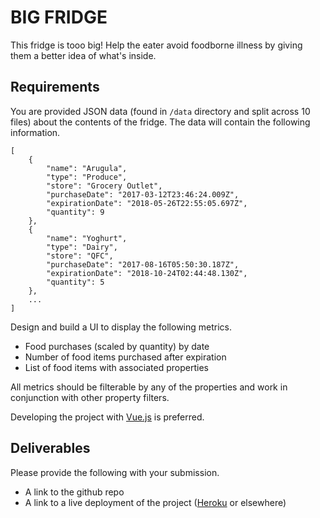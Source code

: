 # BIG FRIDGE
This fridge is tooo big! Help the eater avoid foodborne illness by giving them a better idea of what's inside.

## Requirements
You are provided JSON data (found in `/data` directory and split across 10 files) about the contents of the fridge. The data will contain the following information.

```
[
    {
        "name": "Arugula",
        "type": "Produce",
        "store": "Grocery Outlet",
        "purchaseDate": "2017-03-12T23:46:24.009Z",
        "expirationDate": "2018-05-26T22:55:05.697Z",
        "quantity": 9
    },
    {
        "name": "Yoghurt",
        "type": "Dairy",
        "store": "QFC",
        "purchaseDate": "2017-08-16T05:50:30.187Z",
        "expirationDate": "2018-10-24T02:44:48.130Z",
        "quantity": 5
    },
    ...
]
```

Design and build a UI to display the following metrics.
- Food purchases (scaled by quantity) by date
- Number of food items purchased after expiration
- List of food items with associated properties

All metrics should be filterable by any of the properties and work in conjunction with other property filters.

Developing the project with [Vue.js](https://vuejs.org/) is preferred.

## Deliverables
Please provide the following with your submission.
- A link to the github repo
- A link to a live deployment of the project ([Heroku](https://www.heroku.com/) or elsewhere)
